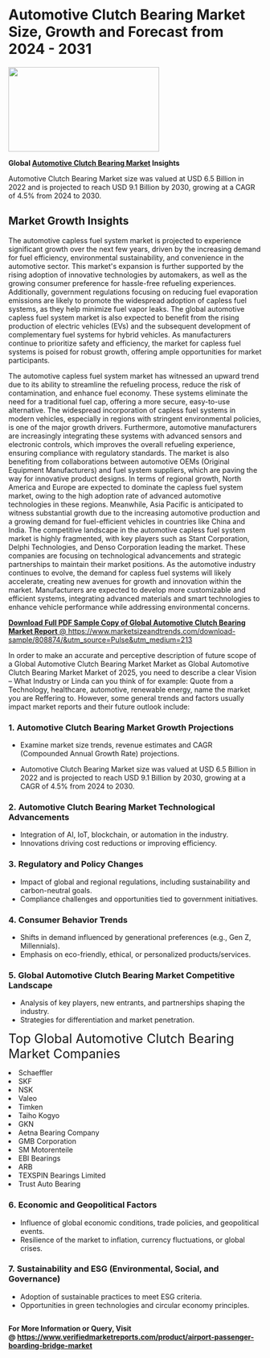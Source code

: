 <H1>Automotive Clutch Bearing Market Size, Growth and Forecast from 2024 - 2031</H1><img class="aligncenter size-medium wp-image-584254" src="https://thirdeyenews.in/wp-content/uploads/2024/09/Global-Market-Research-300x168.jpeg" alt="" width="300" height="168" /><p><strong>Global&nbsp;<a href="https://www.marketsizeandtrends.com/download-sample/808874/&amp;utm_source=Pulse&amp;utm_medium=213">Automotive Clutch Bearing Market</a> Insights</strong></p><p>Automotive Clutch Bearing Market size was valued at USD 6.5 Billion in 2022 and is projected to reach USD 9.1 Billion by 2030, growing at a CAGR of 4.5% from 2024 to 2030.</p><p><h2>Market Growth Insights</h2> <p>The automotive capless fuel system market is projected to experience significant growth over the next few years, driven by the increasing demand for fuel efficiency, environmental sustainability, and convenience in the automotive sector. This market's expansion is further supported by the rising adoption of innovative technologies by automakers, as well as the growing consumer preference for hassle-free refueling experiences. Additionally, government regulations focusing on reducing fuel evaporation emissions are likely to promote the widespread adoption of capless fuel systems, as they help minimize fuel vapor leaks. The global automotive capless fuel system market is also expected to benefit from the rising production of electric vehicles (EVs) and the subsequent development of complementary fuel systems for hybrid vehicles. As manufacturers continue to prioritize safety and efficiency, the market for capless fuel systems is poised for robust growth, offering ample opportunities for market participants.</p> <p><a href="sample-link.com"></a></p> <p>The automotive capless fuel system market has witnessed an upward trend due to its ability to streamline the refueling process, reduce the risk of contamination, and enhance fuel economy. These systems eliminate the need for a traditional fuel cap, offering a more secure, easy-to-use alternative. The widespread incorporation of capless fuel systems in modern vehicles, especially in regions with stringent environmental policies, is one of the major growth drivers. Furthermore, automotive manufacturers are increasingly integrating these systems with advanced sensors and electronic controls, which improves the overall refueling experience, ensuring compliance with regulatory standards. The market is also benefiting from collaborations between automotive OEMs (Original Equipment Manufacturers) and fuel system suppliers, which are paving the way for innovative product designs. In terms of regional growth, North America and Europe are expected to dominate the capless fuel system market, owing to the high adoption rate of advanced automotive technologies in these regions. Meanwhile, Asia Pacific is anticipated to witness substantial growth due to the increasing automotive production and a growing demand for fuel-efficient vehicles in countries like China and India. The competitive landscape in the automotive capless fuel system market is highly fragmented, with key players such as Stant Corporation, Delphi Technologies, and Denso Corporation leading the market. These companies are focusing on technological advancements and strategic partnerships to maintain their market positions. As the automotive industry continues to evolve, the demand for capless fuel systems will likely accelerate, creating new avenues for growth and innovation within the market. Manufacturers are expected to develop more customizable and efficient systems, integrating advanced materials and smart technologies to enhance vehicle performance while addressing environmental concerns.</p> <p><a href="more-link.com"></p><p><span class=""><strong>Download Full PDF Sample Copy of Global Automotive Clutch Bearing Market Report</strong> @ <a href="https://www.marketsizeandtrends.com/download-sample/808874/&amp;utm_source=Pulse&amp;utm_medium=213" target="_blank">https://www.marketsizeandtrends.com/download-sample/808874/&amp;utm_source=Pulse&amp;utm_medium=213</a></span></p><p>In order to make an accurate and perceptive description of future scope of a Global&nbsp;Automotive Clutch Bearing Market Market as Global&nbsp;Automotive Clutch Bearing Market Market of 2025, you need to describe a clear Vision &ndash; What Industry or Linda can you think of for example: Quote from a Technology, healthcare, automotive, renewable energy, name the market you are Reffering to. However, some general trends and factors usually impact market reports and their future outlook include:</p><h3>1.&nbsp;<strong>Automotive Clutch Bearing Market Growth Projections</strong></h3><ul><li>Examine market size trends, revenue estimates and CAGR (Compounded Annual Growth Rate) projections.</li><li><p>Automotive Clutch Bearing Market size was valued at USD 6.5 Billion in 2022 and is projected to reach USD 9.1 Billion by 2030, growing at a CAGR of 4.5% from 2024 to 2030.</p></li></ul><h3>2.&nbsp;<strong>Automotive Clutch Bearing Market Technological Advancements</strong></h3><ul><li>Integration of AI, IoT, blockchain, or automation in the industry.</li><li>Innovations driving cost reductions or improving efficiency.</li></ul><h3>3.&nbsp;<strong>Regulatory and Policy Changes</strong></h3><ul><li>Impact of global and regional regulations, including sustainability and carbon-neutral goals.</li><li>Compliance challenges and opportunities tied to government initiatives.</li></ul><h3>4.&nbsp;<strong>Consumer Behavior Trends</strong></h3><ul><li>Shifts in demand influenced by generational preferences (e.g., Gen Z, Millennials).</li><li>Emphasis on eco-friendly, ethical, or personalized products/services.</li></ul><h3>5.&nbsp;<strong>Global Automotive Clutch Bearing Market Competitive Landscape</strong></h3><ul><li>Analysis of key players, new entrants, and partnerships shaping the industry.</li><li>Strategies for differentiation and market penetration.</li></ul><p data-pm-slice="1 1 []"><span style="color: inherit; font-family: inherit; font-size: 25px;">Top Global Automotive Clutch Bearing Market Companies</span></p><div class="" data-test-id=""><p><li>Schaeffler</li><li> SKF</li><li> NSK</li><li> Valeo</li><li> Timken</li><li> Taiho Kogyo</li><li> GKN</li><li> Aetna Bearing Company</li><li> GMB Corporation</li><li> SM Motorenteile</li><li> EBI Bearings</li><li> ARB</li><li> TEXSPIN Bearings Limited</li><li> Trust Auto Bearing</li></p></div><h3>6.&nbsp;<strong>Economic and Geopolitical Factors</strong></h3><ul><li>Influence of global economic conditions, trade policies, and geopolitical events.</li><li>Resilience of the market to inflation, currency fluctuations, or global crises.</li></ul><h3>7.&nbsp;<strong>Sustainability and ESG (Environmental, Social, and Governance)</strong></h3><ul><li>Adoption of sustainable practices to meet ESG criteria.</li><li>Opportunities in green technologies and circular economy principles.</li></ul><h2><strong style="font-size: 14px;">For More Information or Query, Visit @&nbsp;</strong><a style="background-color: #ffffff; font-size: 14px;" href="https://www.marketsizeandtrends.com/report/automotive-clutch-bearing-market/" target="_blank">https://www.verifiedmarketreports.com/product/airport-passenger-boarding-bridge-market</a></h2>
